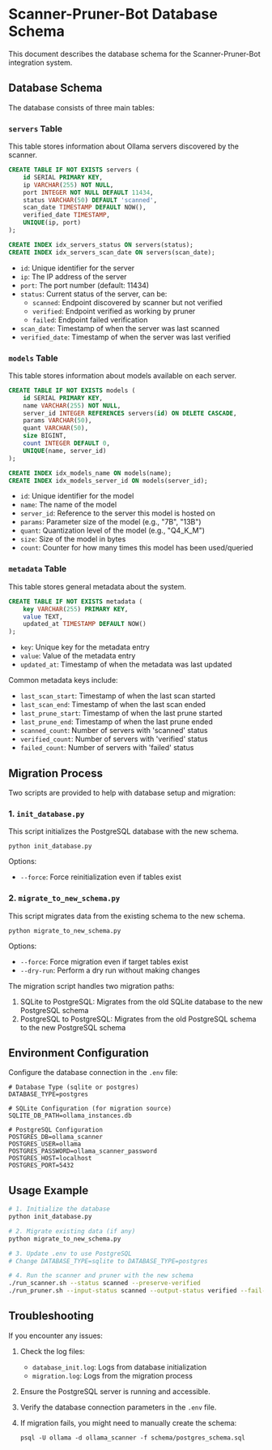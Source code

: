 # Scanner-Pruner-Bot Database Schema

This document describes the database schema for the Scanner-Pruner-Bot integration system.

## Database Schema

The database consists of three main tables:

### `servers` Table

This table stores information about Ollama servers discovered by the scanner.

```sql
CREATE TABLE IF NOT EXISTS servers (
    id SERIAL PRIMARY KEY,
    ip VARCHAR(255) NOT NULL,
    port INTEGER NOT NULL DEFAULT 11434,
    status VARCHAR(50) DEFAULT 'scanned',
    scan_date TIMESTAMP DEFAULT NOW(),
    verified_date TIMESTAMP,
    UNIQUE(ip, port)
);

CREATE INDEX idx_servers_status ON servers(status);
CREATE INDEX idx_servers_scan_date ON servers(scan_date);
```

- `id`: Unique identifier for the server
- `ip`: The IP address of the server
- `port`: The port number (default: 11434)
- `status`: Current status of the server, can be:
  - `scanned`: Endpoint discovered by scanner but not verified
  - `verified`: Endpoint verified as working by pruner
  - `failed`: Endpoint failed verification
- `scan_date`: Timestamp of when the server was last scanned
- `verified_date`: Timestamp of when the server was last verified

### `models` Table

This table stores information about models available on each server.

```sql
CREATE TABLE IF NOT EXISTS models (
    id SERIAL PRIMARY KEY,
    name VARCHAR(255) NOT NULL,
    server_id INTEGER REFERENCES servers(id) ON DELETE CASCADE,
    params VARCHAR(50),
    quant VARCHAR(50),
    size BIGINT,
    count INTEGER DEFAULT 0,
    UNIQUE(name, server_id)
);

CREATE INDEX idx_models_name ON models(name);
CREATE INDEX idx_models_server_id ON models(server_id);
```

- `id`: Unique identifier for the model
- `name`: The name of the model
- `server_id`: Reference to the server this model is hosted on
- `params`: Parameter size of the model (e.g., "7B", "13B")
- `quant`: Quantization level of the model (e.g., "Q4_K_M")
- `size`: Size of the model in bytes
- `count`: Counter for how many times this model has been used/queried

### `metadata` Table

This table stores general metadata about the system.

```sql
CREATE TABLE IF NOT EXISTS metadata (
    key VARCHAR(255) PRIMARY KEY,
    value TEXT,
    updated_at TIMESTAMP DEFAULT NOW()
);
```

- `key`: Unique key for the metadata entry
- `value`: Value of the metadata entry
- `updated_at`: Timestamp of when the metadata was last updated

Common metadata keys include:
- `last_scan_start`: Timestamp of when the last scan started
- `last_scan_end`: Timestamp of when the last scan ended
- `last_prune_start`: Timestamp of when the last prune started
- `last_prune_end`: Timestamp of when the last prune ended
- `scanned_count`: Number of servers with 'scanned' status
- `verified_count`: Number of servers with 'verified' status
- `failed_count`: Number of servers with 'failed' status

## Migration Process

Two scripts are provided to help with database setup and migration:

### 1. `init_database.py`

This script initializes the PostgreSQL database with the new schema.

```
python init_database.py
```

Options:
- `--force`: Force reinitialization even if tables exist

### 2. `migrate_to_new_schema.py`

This script migrates data from the existing schema to the new schema.

```
python migrate_to_new_schema.py
```

Options:
- `--force`: Force migration even if target tables exist
- `--dry-run`: Perform a dry run without making changes

The migration script handles two migration paths:
1. SQLite to PostgreSQL: Migrates from the old SQLite database to the new PostgreSQL schema
2. PostgreSQL to PostgreSQL: Migrates from the old PostgreSQL schema to the new PostgreSQL schema

## Environment Configuration

Configure the database connection in the `.env` file:

```
# Database Type (sqlite or postgres)
DATABASE_TYPE=postgres

# SQLite Configuration (for migration source)
SQLITE_DB_PATH=ollama_instances.db

# PostgreSQL Configuration
POSTGRES_DB=ollama_scanner
POSTGRES_USER=ollama
POSTGRES_PASSWORD=ollama_scanner_password
POSTGRES_HOST=localhost
POSTGRES_PORT=5432
```

## Usage Example

```bash
# 1. Initialize the database
python init_database.py

# 2. Migrate existing data (if any)
python migrate_to_new_schema.py

# 3. Update .env to use PostgreSQL
# Change DATABASE_TYPE=sqlite to DATABASE_TYPE=postgres

# 4. Run the scanner and pruner with the new schema
./run_scanner.sh --status scanned --preserve-verified
./run_pruner.sh --input-status scanned --output-status verified --fail-status failed
```

## Troubleshooting

If you encounter any issues:

1. Check the log files:
   - `database_init.log`: Logs from database initialization
   - `migration.log`: Logs from the migration process

2. Ensure the PostgreSQL server is running and accessible.

3. Verify the database connection parameters in the `.env` file.

4. If migration fails, you might need to manually create the schema:
   ```
   psql -U ollama -d ollama_scanner -f schema/postgres_schema.sql
   ``` 